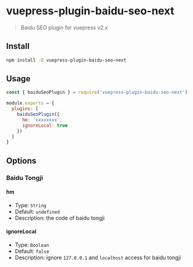 # vuepress-plugin-baidu-seo-next

> Baidu SEO plugin for vuepress v2.x

## Install

``` sh
npm install -D vuepress-plugin-baidu-seo-next
```

## Usage

``` js
const { baiduSeoPlugin } = require('vuepress-plugin-baidu-seo-next')

module.exports = {
  plugins: [
    baiduSeoPlugin({
      hm: 'xxxxxxxx',
      ignoreLocal: true
    })
  ]
}
```

## Options

### Baidu Tongji

#### hm

- Type: `String`
- Default: `undefined`
- Description: the code of baidu tongji

#### ignoreLocal

- Type: `Boolean`
- Default: `false`
- Description: ignore `127.0.0.1` and `localhost` access for baidu tongji